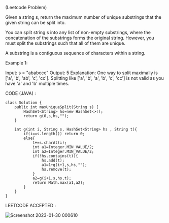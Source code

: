 (Leetcode Problem) 

Given a string s, return the maximum number of unique substrings that the given string can be split into.

You can split string s into any list of non-empty substrings, where the concatenation of the substrings forms the original string. However, you must split the substrings such that all of them are unique.

A substring is a contiguous sequence of characters within a string.

 

Example 1:

Input: s = "ababccc"
Output: 5
Explanation: One way to split maximally is ['a', 'b', 'ab', 'c', 'cc']. Splitting like ['a', 'b', 'a', 'b', 'c', 'cc'] is not valid as you have 'a' and 'b' multiple times.


CODE (JAVA) :

```
class Solution {
    public int maxUniqueSplit(String s) {
        HashSet<String> hs=new HashSet<>();
        return g(0,s,hs,"");
    }

    int g(int i, String s, HashSet<String> hs , String t){
        if(i==s.length()) return 0;
        else{
            t+=s.charAt(i); 
            int a1=Integer.MIN_VALUE/2;
            int a2=Integer.MIN_VALUE/2;
            if(!hs.contains(t)){
                hs.add(t);
                a1=1+g(i+1,s,hs,"");
                hs.remove(t);
            }
            a2=g(i+1,s,hs,t);
            return Math.max(a1,a2);
        }
    }
}

```
LEETCODE ACCEPTED :

![Screenshot 2023-01-30 000610](https://user-images.githubusercontent.com/73281015/215348318-7ba44d3c-3fd6-488a-b343-04b53c83c73b.png)


